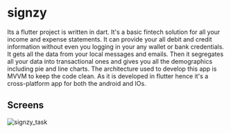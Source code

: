 # signzy
Its a flutter project is written in dart. It's a basic fintech solution for all your income and expense statements. It can provide your all debit and credit information without even you logging in your any wallet or bank credentials. It gets all the data from your local messages and emails. Then it segregates all your data into transactional ones and gives you all the demographics including pie and line charts. The architecture used to develop this app is MVVM to keep the code clean. As it is developed in flutter hence it's a cross-platform app for both the android and IOs.
## Screens

![signzy_task](https://user-images.githubusercontent.com/59207688/89125396-cbd78380-d4fb-11ea-9f65-44a73815d828.gif)
